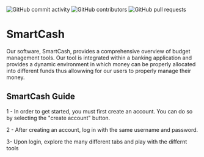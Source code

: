     
![GitHub commit activity](https://img.shields.io/github/commit-activity/y/Mansoor8484/smartcash-1)
![GitHub contributors](https://img.shields.io/github/contributors/Mansoor8484/smartcash-1)
![GitHub pull requests](https://img.shields.io/github/issues-pr/Mansoor8484/smartcash-1)

# **SmartCash**

Our software, SmartCash, provides a comprehensive overview of budget management tools. Our tool is integrated within a banking application and provides a dynamic environment in which money can be properly allocated into different funds thus allowwing for our users to properly manage their money.

## **SmartCash Guide**
1 - In order to get started, you must first create an account. You can do so by selecting the "create account" button.

2 - After creating an account, log in with the same username and password.

3- Upon login, explore the many different tabs and play with the differnt tools
